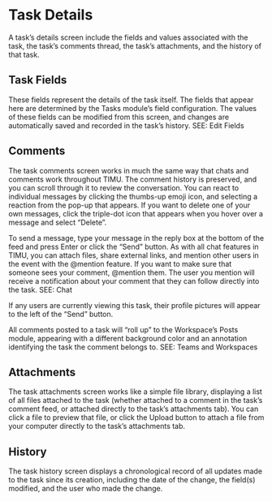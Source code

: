 # Task Details

A task’s details screen include the fields and values associated with the task, the task’s comments thread, the task’s attachments, and the history of that task.

## Task Fields

These fields represent the details of the task itself. The fields that appear here are determined by the Tasks module’s field configuration. The values of these fields can be modified from this screen, and changes are automatically saved and recorded in the task’s history. SEE: Edit Fields

## Comments

The task comments screen works in much the same way that chats and comments work throughout TIMU. The comment history is preserved, and you can scroll through it to review the conversation. You can react to individual messages by clicking the thumbs-up emoji icon, and selecting a reaction from the pop-up that appears. If you want to delete one of your own messages, click the triple-dot icon that appears when you hover over a message and select “Delete”.

To send a message, type your message in the reply box at the bottom of the feed and press Enter or click the “Send” button. As with all chat features in TIMU, you can attach files, share external links, and mention other users in the event with the @mention feature. If you want to make sure that someone sees your comment, @mention them. The user you mention will receive a notification about your comment that they can follow directly into the task. SEE: Chat

If any users are currently viewing this task, their profile pictures will appear to the left of the “Send” button.

All comments posted to a task will “roll up” to the Workspace’s Posts module, appearing with a different background color and an annotation identifying the task the comment belongs to. SEE: Teams and Workspaces

## Attachments

The task attachments screen works like a simple file library, displaying a list of all files attached to the task (whether attached to a comment in the task’s comment feed, or attached directly to the task’s attachments tab). You can click a file to preview that file, or click the Upload button to attach a file from your computer directly to the task’s attachments tab.

## History

The task history screen displays a chronological record of all updates made to the task since its creation, including the date of the change, the field(s) modified, and the user who made the change.

